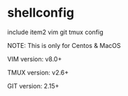 # shellconfig

include item2 vim git tmux config

NOTE: This is only for Centos & MacOS

VIM version: v8.0+

TMUX version: v2.6+

GIT version: 2.15+
